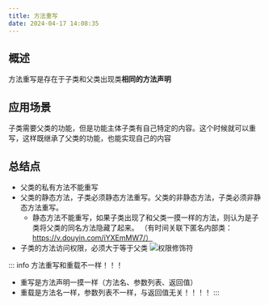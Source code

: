 ```yaml
---
title: 方法重写
date: 2024-04-17 14:08:35
---
```


## 概述

方法重写是存在于子类和父类出现类**相同的方法声明**

## 应用场景
子类需要父类的功能，但是功能主体子类有自己特定的内容。这个时候就可以重写，这样既继承了父类的功能，也能实现自己的内容

## 总结点
- 父类的私有方法不能重写
- 父类的静态方法，子类必须静态方法重写。父类的非静态方法，子类必须非静态方法重写。
    - 静态方法不能重写，如果子类出现了和父类一摸一样的方法，则认为是子类将父类的同名方法隐藏了起来。 （有时间关联下匿名内部类：https://v.douyin.com/iYXEmMW7/）
- 子类的方法访问权限，必须大于等于父类
  ![权限修饰符](/Java/WX20240417-142529@2x.png)
  

::: info
方法重写和重载不一样！！！
- 重写是方法声明一摸一样（方法名、参数列表、返回值）
- 重载是方法名一样，参数列表不一样，与返回值无关！！！！
:::